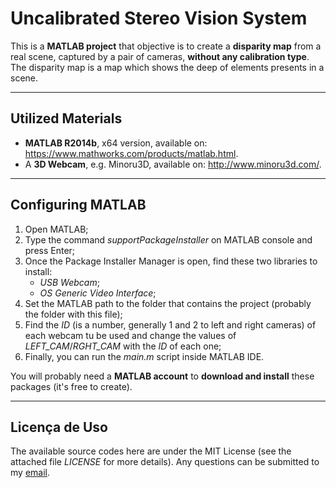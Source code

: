 # Uncalibrated Stereo Vision System

This is a **MATLAB project** that objective is to create a **disparity map** from a real scene, captured by a pair of cameras, **without any calibration type**. The disparity map is a map which shows the deep of elements presents in a scene. 

---------------------------------------------------------------------------------------------------------------------------------

## Utilized Materials

- **MATLAB R2014b**, x64 version, available on: https://www.mathworks.com/products/matlab.html.
- A **3D Webcam**, e.g. Minoru3D, available on: http://www.minoru3d.com/.

---------------------------------------------------------------------------------------------------------------------------------

## Configuring MATLAB

1) Open MATLAB;
2) Type the command _supportPackageInstaller_ on MATLAB console and press Enter;
3) Once the Package Installer Manager is open, find these two libraries to install:
	- _USB Webcam_;
	- _OS Generic Video Interface_;
4) Set the MATLAB path to the folder that contains the project (probably the folder with this file);
5) Find the _ID_ (is a number, generally 1 and 2 to left and right cameras) of each webcam tu be used and change the values of _LEFT_CAM_/_RGHT_CAM_ with the _ID_ of each one;
6) Finally, you can run the _main.m_ script inside MATLAB IDE.

You will probably need a **MATLAB account** to **download and install** these packages (it's free to create).

---------------------------------------------------------------------------------------------------------------------------------

## Licença de Uso

The available source codes here are under the MIT License (see the attached file _LICENSE_ for more details). Any questions can be submitted to my [email](carloswdecarvalho@outlook.com).
